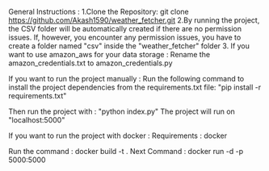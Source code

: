 General Instructions :
1.Clone the Repository: git clone https://github.com/Akash1590/weather_fetcher.git
2.By running the project, the CSV folder will be automatically created if there are no permission issues.
If, however, you encounter any permission issues, you have to create a folder named "csv" inside the "weather_fetcher" folder
3. If you want to use amazon_aws for your data storage : Rename the amazon_credentials.txt to amazon_credentials.py

If you want to run the project manually :
Run the following command to install the project dependencies from the requirements.txt file: "pip install -r requirements.txt"

Then run the project with : "python index.py"
The project will run on "localhost:5000"

If you want to run the project with docker :
Requirements : docker

Run the command : docker build -t <your docker image name> .
Next Command : docker run -d -p 5000:5000 <your docker image name>




